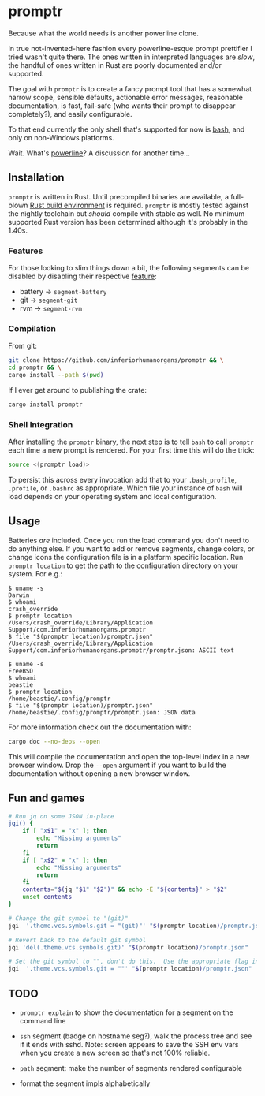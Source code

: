 # promptr

Because what the world needs is another powerline clone.

In true not-invented-here fashion every powerline-esque prompt prettifier I tried wasn't quite there.  The ones written in interpreted languages are *slow*, the handful of ones written in Rust are poorly documented and/or supported.

The goal with `promptr` is to create a fancy prompt tool that has a somewhat narrow scope, sensible defaults, actionable error messages, reasonable documentation, is fast, fail-safe (who wants their prompt to disappear completely?), and easily configurable.

To that end currently the only shell that's supported for now is [bash](https://www.gnu.org/software/bash/), and only on non-Windows platforms.

Wait.  What's [powerline](https://github.com/powerline/powerline)?  A discussion for another time…

## Installation

`promptr` is written in Rust.  Until precompiled binaries are available, a full-blown [Rust build environment](https://rustup.rs/) is required.  `promptr` is mostly tested against the nightly toolchain but *should* compile with stable as well.  No minimum supported Rust version has been determined although it's probably in the 1.40s.

### Features

For those looking to slim things down a bit, the following segments can be disabled by disabling their respective [feature](https://doc.rust-lang.org/cargo/reference/features.html):

* battery -> `segment-battery`
* git -> `segment-git`
* rvm -> `segment-rvm`

### Compilation

From git:

```sh
git clone https://github.com/inferiorhumanorgans/promptr && \
cd promptr && \
cargo install --path $(pwd)
```

If I ever get around to publishing the crate:

```sh
cargo install promptr
```

### Shell Integration

After installing the `promptr` binary, the next step is to tell `bash` to call `promptr` each time a new prompt is rendered.  For your first time this will do the trick:

```bash
source <(promptr load)>
```

To persist this across every invocation add that to your `.bash_profile`, `.profile`, or `.bashrc` as appropriate.  Which file your instance of `bash` will load depends on your operating system and local configuration.

## Usage

Batteries *are* included.  Once you run the load command you don't need to do anything else.  If you want to add or remove segments, change colors, or change icons the configuration file is in a platform specific location.  Run `promptr location` to get the path to the configuration directory on your system.  For e.g.:

```
$ uname -s
Darwin
$ whoami
crash_override
$ promptr location
/Users/crash_override/Library/Application Support/com.inferiorhumanorgans.promptr
$ file "$(promptr location)/promptr.json"
/Users/crash_override/Library/Application Support/com.inferiorhumanorgans.promptr/promptr.json: ASCII text
```

```
$ uname -s
FreeBSD
$ whoami
beastie
$ promptr location
/home/beastie/.config/promptr
$ file "$(promptr location)/promptr.json"
/home/beastie/.config/promptr/promptr.json: JSON data
```

For more information check out the documentation with:

```sh
cargo doc --no-deps --open
```

This will compile the documentation and open the top-level index in a new browser window.  Drop the `--open` argument if you want to build the documentation without opening a new browser window.

## Fun and games

```sh
# Run jq on some JSON in-place
jqi() {
    if [ "x$1" = "x" ]; then
        echo "Missing arguments"
        return
    fi
    if [ "x$2" = "x" ]; then
        echo "Missing arguments"
        return
    fi
    contents="$(jq "$1" "$2")" && echo -E "${contents}" > "$2"
    unset contents
}

# Change the git symbol to "(git)"
jqi  '.theme.vcs.symbols.git = "(git)"' "$(promptr location)/promptr.json"

# Revert back to the default git symbol
jqi 'del(.theme.vcs.symbols.git)' "$(promptr location)/promptr.json"

# Set the git symbol to "", don't do this.  Use the appropriate flag instead
jqi  '.theme.vcs.symbols.git = ""' "$(promptr location)/promptr.json"
```

## TODO

* `promptr explain` to show the documentation for a segment on the command line

* `ssh` segment (badge on hostname seg?), walk the process tree and see if it ends with sshd. Note: screen appears to save the SSH env vars when you create a new screen so that's not 100% reliable.

* `path` segment: make the number of segments rendered configurable

* format the segment impls alphabetically

